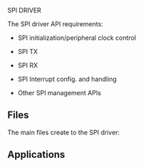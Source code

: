 SPI DRIVER

The SPI driver API requirements:

- SPI initialization/peripheral clock control

- SPI TX

- SPI RX

- SPI Interrupt config. and handling

- Other SPI management APIs

## Files

The main files create to the SPI driver:

## Applications

